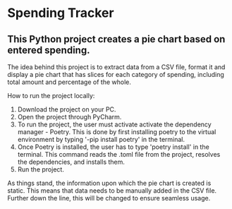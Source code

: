 # Spending Tracker

## This Python project creates a pie chart based on entered spending.

The idea behind this project is to extract data from a CSV file, format it and display a pie chart 
that has slices for each category of spending, including total amount and percentage of the whole. 


How to run the project locally:
1. Download the project on your PC.
2. Open the project through PyCharm.
3. To run the project, the user must activate activate the dependency manager - Poetry. This is done by first installing poetry to the virtual environment by typing '-pip install poetry' in the terminal.
4. Once Poetry is installed, the user has to type 'poetry install' in the terminal. This command reads the .toml file from the project, resolves the dependencies, and installs them.
5. Run the project.

As things stand, the information upon which the pie chart is created is static. This means that data needs to be manually 
added in the CSV file. Further down the line, this will be changed to ensure seamless usage. 